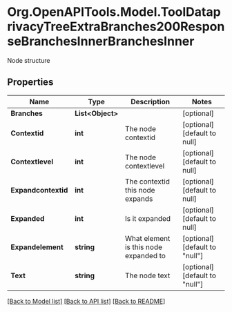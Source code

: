 # Org.OpenAPITools.Model.ToolDataprivacyTreeExtraBranches200ResponseBranchesInnerBranchesInner
Node structure

## Properties

Name | Type | Description | Notes
------------ | ------------- | ------------- | -------------
**Branches** | **List&lt;Object&gt;** |  | [optional] 
**Contextid** | **int** | The node contextid | [optional] [default to null]
**Contextlevel** | **int** | The node contextlevel | [optional] [default to null]
**Expandcontextid** | **int** | The contextid this node expands | [optional] [default to null]
**Expanded** | **int** | Is it expanded | [optional] [default to null]
**Expandelement** | **string** | What element is this node expanded to | [optional] [default to "null"]
**Text** | **string** | The node text | [optional] [default to "null"]

[[Back to Model list]](../README.md#documentation-for-models) [[Back to API list]](../README.md#documentation-for-api-endpoints) [[Back to README]](../README.md)

